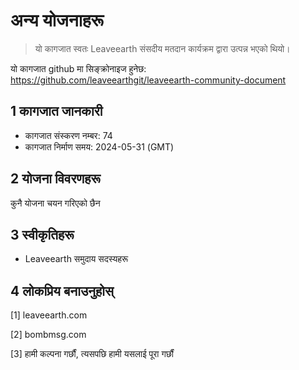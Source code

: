 # अन्य योजनाहरू

>यो कागजात स्वतः Leaveearth संसदीय मतदान कार्यक्रम द्वारा उत्पन्न भएको थियो।

यो कागजात github मा सिङ्क्रोनाइज हुनेछ: https://github.com/leaveearthgit/leaveearth-community-document

## 1 कागजात जानकारी

- कागजात संस्करण नम्बर: 74
- कागजात निर्माण समय: 2024-05-31 (GMT)

## 2 योजना विवरणहरू

कुनै योजना चयन गरिएको छैन

## 3 स्वीकृतिहरू
* Leaveearth समुदाय सदस्यहरू

## 4 लोकप्रिय बनाउनुहोस्
[1] leaveearth.com

[2] bombmsg.com

[3] हामी कल्पना गर्छौं, त्यसपछि हामी यसलाई पूरा गर्छौं